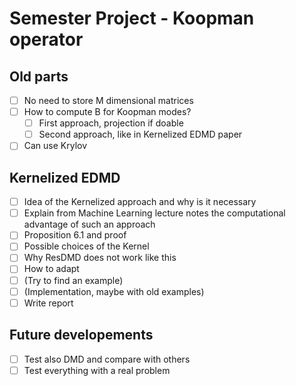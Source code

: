 # Semester Project - Koopman operator

## Old parts
- [ ] No need to store M dimensional matrices
- [ ] How to compute B for Koopman modes?
  - [ ] First approach, projection if doable
  - [ ] Second approach, like in Kernelized EDMD paper
- [ ] Can use Krylov

## Kernelized EDMD
- [ ] Idea of the Kernelized approach and why is it necessary
- [ ] Explain from Machine Learning lecture notes the computational advantage of such an approach
- [ ] Proposition 6.1 and proof 
- [ ] Possible choices of the Kernel
- [ ] Why ResDMD does not work like this
- [ ] How to adapt
- [ ] (Try to find an example)
- [ ] (Implementation, maybe with old examples)
- [ ] Write report

## Future developements
- [ ] Test also DMD and compare with others
- [ ] Test everything with a real problem